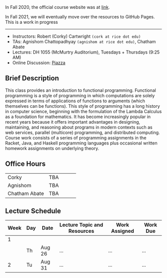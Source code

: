 In Fall 2020, the official course website was at [link](https://wiki.rice.edu/confluence/display/FPSCALA/2020-Fall).

In Fall 2021, we will eventually move over the resources to GitHub Pages. This is a work in progress

---

* Instructors: Robert (Corky) Cartwright `(cork at rice dot edu)`
* TAs: Agnishom Chattopadhyay `(agnishom at rice dot edu)`, Chatham Abate
* Lectures: DH 1055 (McMurtry Auditorium), Tuesdays + Thursdays (9:25 AM)
* Online Discussion: [Piazza](https://piazza.com/class/ks9jn96n3o73aq)

## Brief Description

This class provides an introduction to functional programming. Functional programming is a style of programming in which computations are solely expressed in terms of applications of functions to arguments (which themselves can be functions). This style of programming has a long history in computer science, beginning with the formulation of the Lambda Calculus as a foundation for mathematics. It has become increasingly popular in recent years because it offers important advantages in designing, maintaining, and reasoning about programs in modern contexts such as web services, parallel (multicore) programming, and distributed computing. Course work consists of a series of programming assignments in the Racket, Java, and Haskell programming languages plus occasional written homework assignments on underlying theory.

## Office Hours

|   |   |   |   |   |
|---|---|---|---|---|
| Corky | TBA  |
| Agnishom  | TBA  |
| Chatham Abate  | TBA |

## Lecture Schedule

| Week  | Day   | Date | Lecture Topic and Resources  | Work Assigned  | Work Due|
|---|---|---|---|---|---|
|  1|   |   |   |   |   |
|   |Th | Aug 26  | ...  | ...  | ... |
|  2|Tu | Aug 31  | ...  | ...  | ... |

